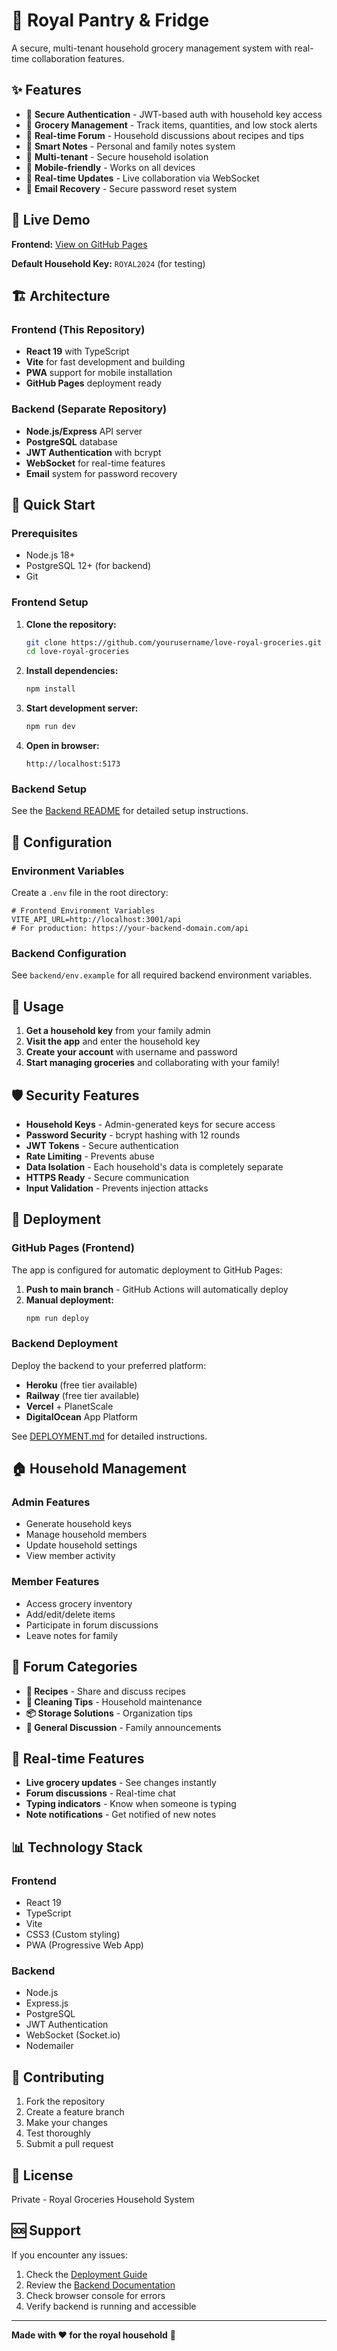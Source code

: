 # 👑 Royal Pantry & Fridge

A secure, multi-tenant household grocery management system with real-time collaboration features.

## ✨ Features

- 🔐 **Secure Authentication** - JWT-based auth with household key access
- 🛒 **Grocery Management** - Track items, quantities, and low stock alerts
- 💬 **Real-time Forum** - Household discussions about recipes and tips
- 📝 **Smart Notes** - Personal and family notes system
- 👥 **Multi-tenant** - Secure household isolation
- 📱 **Mobile-friendly** - Works on all devices
- 🔄 **Real-time Updates** - Live collaboration via WebSocket
- 📧 **Email Recovery** - Secure password reset system

## 🚀 Live Demo

**Frontend:** [View on GitHub Pages](https://yourusername.github.io/love-royal-groceries)

**Default Household Key:** `ROYAL2024` (for testing)

## 🏗️ Architecture

### Frontend (This Repository)
- **React 19** with TypeScript
- **Vite** for fast development and building
- **PWA** support for mobile installation
- **GitHub Pages** deployment ready

### Backend (Separate Repository)
- **Node.js/Express** API server
- **PostgreSQL** database
- **JWT Authentication** with bcrypt
- **WebSocket** for real-time features
- **Email** system for password recovery

## 🚀 Quick Start

### Prerequisites
- Node.js 18+
- PostgreSQL 12+ (for backend)
- Git

### Frontend Setup

1. **Clone the repository:**
   ```bash
   git clone https://github.com/yourusername/love-royal-groceries.git
   cd love-royal-groceries
   ```

2. **Install dependencies:**
   ```bash
   npm install
   ```

3. **Start development server:**
   ```bash
   npm run dev
   ```

4. **Open in browser:**
   ```
   http://localhost:5173
   ```

### Backend Setup

See the [Backend README](backend/README.md) for detailed setup instructions.

## 🔧 Configuration

### Environment Variables

Create a `.env` file in the root directory:

```env
# Frontend Environment Variables
VITE_API_URL=http://localhost:3001/api
# For production: https://your-backend-domain.com/api
```

### Backend Configuration

See `backend/env.example` for all required backend environment variables.

## 📱 Usage

1. **Get a household key** from your family admin
2. **Visit the app** and enter the household key
3. **Create your account** with username and password
4. **Start managing groceries** and collaborating with your family!

## 🛡️ Security Features

- **Household Keys** - Admin-generated keys for secure access
- **Password Security** - bcrypt hashing with 12 rounds
- **JWT Tokens** - Secure authentication
- **Rate Limiting** - Prevents abuse
- **Data Isolation** - Each household's data is completely separate
- **HTTPS Ready** - Secure communication
- **Input Validation** - Prevents injection attacks

## 🚀 Deployment

### GitHub Pages (Frontend)

The app is configured for automatic deployment to GitHub Pages:

1. **Push to main branch** - GitHub Actions will automatically deploy
2. **Manual deployment:**
   ```bash
   npm run deploy
   ```

### Backend Deployment

Deploy the backend to your preferred platform:
- **Heroku** (free tier available)
- **Railway** (free tier available)
- **Vercel** + PlanetScale
- **DigitalOcean** App Platform

See [DEPLOYMENT.md](DEPLOYMENT.md) for detailed instructions.

## 🏠 Household Management

### Admin Features
- Generate household keys
- Manage household members
- Update household settings
- View member activity

### Member Features
- Access grocery inventory
- Add/edit/delete items
- Participate in forum discussions
- Leave notes for family

## 💬 Forum Categories

- **🍳 Recipes** - Share and discuss recipes
- **🧽 Cleaning Tips** - Household maintenance
- **📦 Storage Solutions** - Organization tips
- **💬 General Discussion** - Family announcements

## 🔄 Real-time Features

- **Live grocery updates** - See changes instantly
- **Forum discussions** - Real-time chat
- **Typing indicators** - Know when someone is typing
- **Note notifications** - Get notified of new notes

## 📊 Technology Stack

### Frontend
- React 19
- TypeScript
- Vite
- CSS3 (Custom styling)
- PWA (Progressive Web App)

### Backend
- Node.js
- Express.js
- PostgreSQL
- JWT Authentication
- WebSocket (Socket.io)
- Nodemailer

## 🤝 Contributing

1. Fork the repository
2. Create a feature branch
3. Make your changes
4. Test thoroughly
5. Submit a pull request

## 📄 License

Private - Royal Groceries Household System

## 🆘 Support

If you encounter any issues:

1. Check the [Deployment Guide](DEPLOYMENT.md)
2. Review the [Backend Documentation](backend/README.md)
3. Check browser console for errors
4. Verify backend is running and accessible

---

**Made with ❤ for the royal household** 👑
